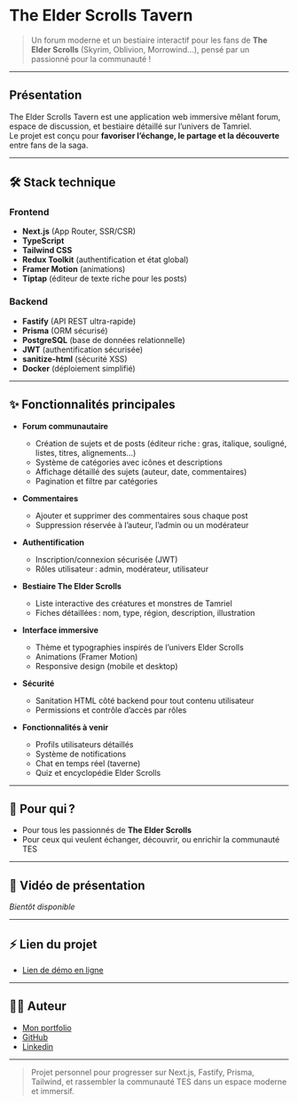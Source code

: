 # The Elder Scrolls Tavern

> Un forum moderne et un bestiaire interactif pour les fans de **The Elder Scrolls** (Skyrim, Oblivion, Morrowind…), pensé par un passionné pour la communauté !

---

## Présentation

The Elder Scrolls Tavern est une application web immersive mêlant forum, espace de discussion, et bestiaire détaillé sur l’univers de Tamriel.  
Le projet est conçu pour **favoriser l’échange, le partage et la découverte** entre fans de la saga.

---

## 🛠️ Stack technique

### Frontend

- **Next.js** (App Router, SSR/CSR)
- **TypeScript**
- **Tailwind CSS**
- **Redux Toolkit** (authentification et état global)
- **Framer Motion** (animations)
- **Tiptap** (éditeur de texte riche pour les posts)

### Backend

- **Fastify** (API REST ultra-rapide)
- **Prisma** (ORM sécurisé)
- **PostgreSQL** (base de données relationnelle)
- **JWT** (authentification sécurisée)
- **sanitize-html** (sécurité XSS)
- **Docker** (déploiement simplifié)

---

## ✨ Fonctionnalités principales

- **Forum communautaire**

  - Création de sujets et de posts (éditeur riche : gras, italique, souligné, listes, titres, alignements…)
  - Système de catégories avec icônes et descriptions
  - Affichage détaillé des sujets (auteur, date, commentaires)
  - Pagination et filtre par catégories

- **Commentaires**

  - Ajouter et supprimer des commentaires sous chaque post
  - Suppression réservée à l’auteur, l’admin ou un modérateur

- **Authentification**

  - Inscription/connexion sécurisée (JWT)
  - Rôles utilisateur : admin, modérateur, utilisateur

- **Bestiaire The Elder Scrolls**

  - Liste interactive des créatures et monstres de Tamriel
  - Fiches détaillées : nom, type, région, description, illustration

- **Interface immersive**

  - Thème et typographies inspirés de l’univers Elder Scrolls
  - Animations (Framer Motion)
  - Responsive design (mobile et desktop)

- **Sécurité**

  - Sanitation HTML côté backend pour tout contenu utilisateur
  - Permissions et contrôle d’accès par rôles

- **Fonctionnalités à venir**
  - Profils utilisateurs détaillés
  - Système de notifications
  - Chat en temps réel (taverne)
  - Quiz et encyclopédie Elder Scrolls

---

## 🎯 Pour qui ?

- Pour tous les passionnés de **The Elder Scrolls**
- Pour ceux qui veulent échanger, découvrir, ou enrichir la communauté TES

---

## 📸 Vidéo de présentation

_Bientôt disponible_

---

## ⚡️ Lien du projet

- [Lien de démo en ligne](https://atlas-of-tamriel.vercel.app/)

---

## 👨‍💻 Auteur

- [Mon portfolio](https://www.alain-web.fr/)
- [GitHub](https://github.com/AlainBonneau)
- [Linkedin](https://www.linkedin.com/in/alain-bonneau/)

---

> Projet personnel pour progresser sur Next.js, Fastify, Prisma, Tailwind, et rassembler la communauté TES dans un espace moderne et immersif.
